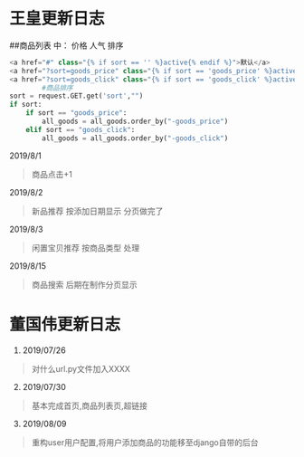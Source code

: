 # 王皇更新日志

##商品列表 中：  价格  人气  排序
```python
<a href="#" class="{% if sort == '' %}active{% endif %}">默认</a>
<a href="?sort=goods_price" class="{% if sort == 'goods_price' %}active{% endif %}">价格</a> <!--2019/7/31-->
<a href="?sort=goods_click" class="{% if sort == 'goods_click' %}active{% endif %}">人气</a>     <!--2019/7/31-->
        #商品排序
sort = request.GET.get('sort',"")
if sort:
    if sort == "goods_price":
        all_goods = all_goods.order_by("-goods_price")
    elif sort == "goods_click":
        all_goods = all_goods.order_by("-goods_click")
```
2019/8/1
>商品点击+1

2019/8/2
>新品推荐  按添加日期显示
>分页做完了

2019/8/3
>闲置宝贝推荐 按商品类型 处理

2019/8/15
>商品搜索   后期在制作分页显示 



# 董国伟更新日志
1. 2019/07/26
> 对什么url.py文件加入XXXX

2. 2019/07/30
> 基本完成首页,商品列表页,超链接

3. 2019/08/09
> 重构user用户配置,将用户添加商品的功能移至django自带的后台